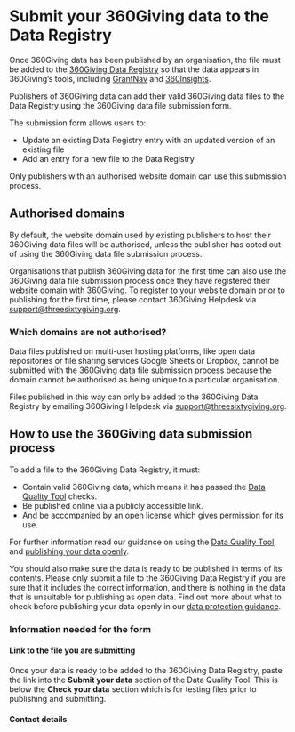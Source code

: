 # Submit your 360Giving data to the Data Registry
Once 360Giving data has been published by an organisation, the file must be added to the <a href="https://data.threesixtygiving.org/" target="_blank">360Giving Data Registry</a> so that the data appears in 360Giving’s tools, including <a href="https://grantnav.threesixtygiving.org" target="_blank">GrantNav</a> and <a href="https://insights.threesixtygiving.org" target="_blank">360Insights</a>.

Publishers of 360Giving data can add their valid 360Giving data files to the Data Registry using the 360Giving data file submission form. 

The submission form allows users to:
- Update an existing Data Registry entry with an updated version of an existing file
- Add an entry for a new file to the Data Registry

Only publishers with an authorised website domain can use this submission process.

## Authorised domains
By default, the website domain used by existing publishers to host their 360Giving data files will be authorised, unless the publisher has opted out of using the 360Giving data file submission process.

Organisations that publish 360Giving data for the first time can also use the 360Giving data file submission process once they have registered their website domain with 360Giving. To register to your website domain prior to publishing for the first time, please contact 360Giving Helpdesk via <support@threesixtygiving.org>.

### Which domains are not authorised?
Data files published on multi-user hosting platforms, like open data repositories or file sharing services Google Sheets or Dropbox, cannot be submitted with the 360Giving data file submission process because the domain cannot be authorised as being unique to a particular organisation. 

Files published in this way can only be added to the 360Giving Data Registry by emailing 360Giving Helpdesk via <support@threesixtygiving.org>.

## How to use the 360Giving data submission process
To add a file to the 360Giving Data Registry, it must:
- Contain valid 360Giving data, which means it has passed the <a href="https://dataquality.threesixtygiving.org/" target="_blank">Data Quality Tool</a> checks.
- Be published online via a publicly accessible link.
- And be accompanied by an open license which gives permission for its use.

For further information read our guidance on using the [Data Quality Tool](../../guidance/data-quality/), and [publishing your data openly](../../guidance/publish-data-openly/).

You should also make sure the data is ready to be published in terms of its contents. Please only submit a file to the 360Giving Data Registry if you are sure that it includes the correct information, and there is nothing in the data that is unsuitable for publishing as open data. Find out more about what to check before publishing your data openly in our [data protection guidance](../../guidance/data-protection/).

### Information needed for the form

#### Link to the file you are submitting
Once your data is ready to be added to the 360Giving Data Registry, paste the link into the **Submit your data** section of the Data Quality Tool. This is below the **Check your data** section which is for testing files prior to publishing and submitting.

#### Contact details



